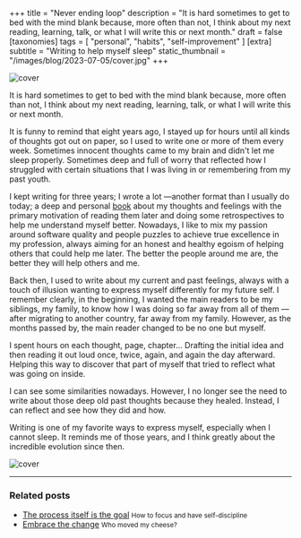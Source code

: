 +++
title = "Never ending loop"
description = "It is hard sometimes to get to bed with the mind blank because, more often than not, I think about my next reading, learning, talk, or what I will write this or next month."
draft = false
[taxonomies]
tags = [ "personal", "habits", "self-improvement" ]
[extra]
subtitle = "Writing to help myself sleep"
static_thumbnail = "/images/blog/2023-07-05/cover.jpg"
+++

![cover](/images/blog/2023-07-05/cover.jpg)

It is hard sometimes to get to bed with the mind blank because, more often than not, I think about my next reading, learning, talk, or what I will write this or next month.

<!-- more -->

It is funny to remind that eight years ago, I stayed up for hours until all kinds of thoughts got out on paper, so I used to write one or more of them every week. Sometimes innocent thoughts came to my brain and didn't let me sleep properly. Sometimes deep and full of worry that reflected how I struggled with certain situations that I was living in or remembering from my past youth.

I kept writing for three years; I wrote a lot —another format than I usually do today; a deep and personal [book](https://chemaclass.com/books/) about my thoughts and feelings with the primary motivation of reading them later and doing some retrospectives to help me understand myself better. Nowadays, I like to mix my passion around software quality and people puzzles to achieve true excellence in my profession, always aiming for an honest and healthy egoism of helping others that could help me later. The better the people around me are, the better they will help others and me.

Back then, I used to write about my current and past feelings, always with a touch of illusion wanting to express myself differently for my future self. I remember clearly, in the beginning, I wanted the main readers to be my siblings, my family, to know how I was doing so far away from all of them —after migrating to another country, far away from my family. However, as the months passed by, the main reader changed to be no one but myself.

I spent hours on each thought, page, chapter… Drafting the initial idea and then reading it out loud once, twice, again, and again the day afterward. Helping this way to discover that part of myself that tried to reflect what was going on inside.

I can see some similarities nowadays. However, I no longer see the need to write about those deep old past thoughts because they healed. Instead, I can reflect and see how they did and how.

Writing is one of my favorite ways to express myself, especially when I cannot sleep. It reminds me of those years, and I think greatly about the incredible evolution since then.

![cover](/images/blog/2023-07-05/footer.jpg)

---

### Related posts

- [The process itself is the goal](/blog/the-process-itself-is-the-goal/) <small>How to focus and have self-discipline</small>
- [Embrace the change](/blog/embrace-the-change/) <small>Who moved my cheese?</small>
